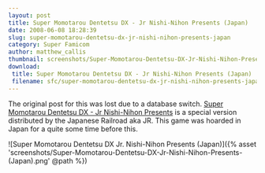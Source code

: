 ```yaml
---
layout: post
title: Super Momotarou Dentetsu DX - Jr Nishi-Nihon Presents (Japan)
date: 2008-06-08 18:28:39
slug: super-momotarou-dentetsu-dx-jr-nishi-nihon-presents-japan
category: Super Famicom
author: matthew_callis
thumbnail: screenshots/Super-Momotarou-Dentetsu-DX-Jr-Nishi-Nihon-Presents-(Japan).png
download:
 title: Super Momotarou Dentetsu DX - Jr Nishi-Nihon Presents (Japan)
 filename: sfc/super-momotarou-dentetsu-dx-jr-nishi-nihon-presents-japan.7z
---
```


The original post for this was lost due to a database switch. [Super Momotarou Dentetsu DX - Jr Nishi-Nihon Presents](https://superfamicom.org/info/super-momotarou-dentetsu-dx-jr-nishi-nihon-presents/ "Super Momotarou Dentetsu DX - Jr Nishi-Nihon Presents ") is a special version distributed by the Japanese Railroad aka JR. This game was hoarded in Japan for a quite some time before this.

![Super Momotarou Dentetsu DX Jr. Nishi-Nihon Presents (Japan)]({% asset 'screenshots/Super-Momotarou-Dentetsu-DX-Jr-Nishi-Nihon-Presents-(Japan).png' @path %})

